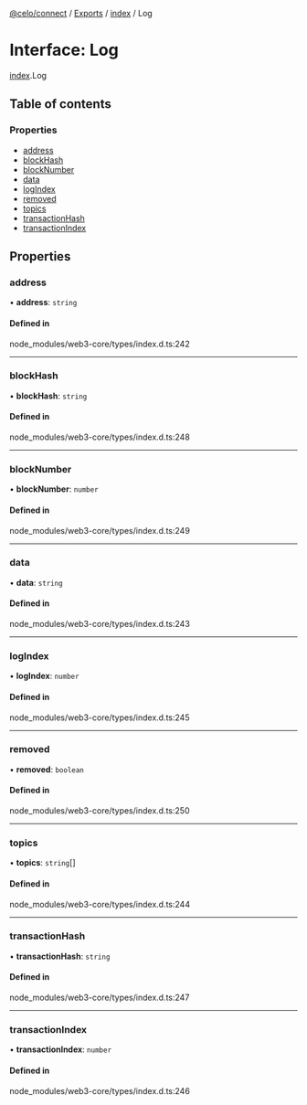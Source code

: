 [@celo/connect](../README.md) / [Exports](../modules.md) / [index](../modules/index.md) / Log

# Interface: Log

[index](../modules/index.md).Log

## Table of contents

### Properties

- [address](index.Log.md#address)
- [blockHash](index.Log.md#blockhash)
- [blockNumber](index.Log.md#blocknumber)
- [data](index.Log.md#data)
- [logIndex](index.Log.md#logindex)
- [removed](index.Log.md#removed)
- [topics](index.Log.md#topics)
- [transactionHash](index.Log.md#transactionhash)
- [transactionIndex](index.Log.md#transactionindex)

## Properties

### address

• **address**: `string`

#### Defined in

node_modules/web3-core/types/index.d.ts:242

___

### blockHash

• **blockHash**: `string`

#### Defined in

node_modules/web3-core/types/index.d.ts:248

___

### blockNumber

• **blockNumber**: `number`

#### Defined in

node_modules/web3-core/types/index.d.ts:249

___

### data

• **data**: `string`

#### Defined in

node_modules/web3-core/types/index.d.ts:243

___

### logIndex

• **logIndex**: `number`

#### Defined in

node_modules/web3-core/types/index.d.ts:245

___

### removed

• **removed**: `boolean`

#### Defined in

node_modules/web3-core/types/index.d.ts:250

___

### topics

• **topics**: `string`[]

#### Defined in

node_modules/web3-core/types/index.d.ts:244

___

### transactionHash

• **transactionHash**: `string`

#### Defined in

node_modules/web3-core/types/index.d.ts:247

___

### transactionIndex

• **transactionIndex**: `number`

#### Defined in

node_modules/web3-core/types/index.d.ts:246
